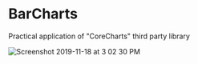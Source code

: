 # BarCharts
Practical application of "CoreCharts" third party library

![Screenshot 2019-11-18 at 3 02 30 PM](https://user-images.githubusercontent.com/38103919/69040912-aad60d80-0a14-11ea-82bb-1c7cbde1636f.png)
